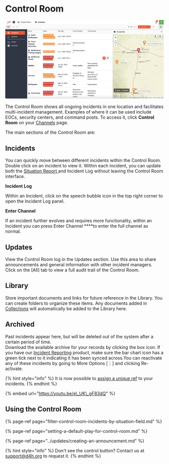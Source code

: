 # Control Room

![](../../.gitbook/assets/control-room.png)

The Control Room shows all ongoing incidents in one location and facilitates multi-incident management. Examples of where it can be used include EOCs, security centers, and command posts. To access it, click **Control Room** on your [Channels](../channels/) page. 

The main sections of the Control Room are:

## Incidents

You can quickly move between different incidents within the Control Room. Double click on an incident to view it. Within each incident, you can update both the [Situation Report ](../situation/)and Incident Log without leaving the Control Room interface.

**Incident Log**

Within an Incident, click on the speech bubble icon in the top right corner to open the Incident Log panel.

**Enter Channel**

If an incident further evolves and requires more functionality, within an Incident you can press Enter Channel ****to enter the full channel as normal.

## Updates

View the Control Room log in the Updates section. Use this area to share announcements and general information with other incident managers. Click on the \[All\] tab to view a full audit trail of the Control Room.

## Library

Store important documents and links for future reference in the Library. You can create folders to organize these items. Any documents added in [Collections](../admin-area/collections/) will automatically be added to the Library here. 

## Archived

Past incidents appear here, but will be deleted out of the system after a certain period of time.  
Download the available archive for your records by clicking the box icon. If you have our [Incident Reporting](../../incident-reporting/getting-started.md) product, make sure the bar chart icon has a green tick next to it indicating it has been synced across.﻿You can reactivate any of these incidents by going to More Options \[⋮\] and clicking Re-activate.  

{% hint style="info" %}
It is now possible to [assign a unique ref](../channels/assigning-a-unique-identifier-to-an-incident.md) to your incidents. 
{% endhint %}

{% embed url="https://youtu.be/e\_UK\_gF83dQ" %}

## Using the Control Room

{% page-ref page="filter-control-room-incidents-by-situation-field.md" %}

{% page-ref page="setting-a-default-play-for-control-room.md" %}

{% page-ref page="../updates/creating-an-announcement.md" %}

{% hint style="info" %}
Don't see the control button? Contact us at support@d4h.org to request it. 
{% endhint %}

